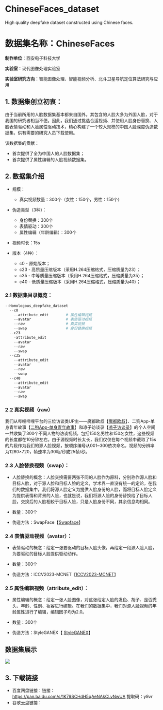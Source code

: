 # ChineseFaces_dataset
High quality deepfake dataset constructed using Chinese faces.
# 数据集名称：ChineseFaces

**制作单位**：西安电子科技大学

**实验室**：现代图像处理实验室

**实验室研究方向**：智能图像处理、智能视频分析、北斗卫星导航定位算法研究与应用

## 1. 数据集创立初衷：

由于当前所用的人脸数据集基本都来自国外，其包含的人脸大多为外国人脸，对于我国的研究者相当不便。因此，我们通过挑选合适视频、并使用人脸身份替换、人脸表情驱动和人脸属性驱动技术，精心构建了一个较大规模的中国人脸深度伪造数据集，供有需要的研究人员下载使用。

该数据集的贡献：

- 首次提供了全为中国人的人脸数据集；
- 首次提供了属性编辑的人脸视频数据集。

## 2. 数据集介绍

- 规模：
  - 真实视频数量：300个（女性：150个，男性：150个）

- 伪造类型（3种）：
  - 身份替换：300个
  - 表情驱动：300个
  - 属性编辑（年龄编辑）：300个

- 视频时长：15s

- 版本（4种）： 
  - c0  - 原始版本；
  - c23 - 高质量压缩版本（采用H.264压缩格式，压缩质量为23）；
  - c35 - 中等质量压缩版本（采用H.264压缩格式，压缩质量为35）；
  - c40 - 低质量压缩版本（采用H.264压缩格式，压缩质量为40）；

### 2.1 数据集目录概览：

```python
--Homologous_deepfake_dataset
  --c0
    --attribute_edit		# 属性编辑视频
    --avatar				# 表情驱动视频
    --raw					# 真实视频
    --swap					# 身份替换视频
  --c23
    -attribute_edit
    --avatar
    --raw
    --swap
  --c35
	--attribute_edit
    --avatar
    --raw
    --swap
  --c40
	--attribute_edit
    --avatar
    --raw
    --swap
```

### 2.2 真实视频（raw）

我们从哔哩哔哩平台的三位访谈类UP主——魔都欧叔【[魔都欧叔](https://space.bilibili.com/273077414?spm_id_from=333.337.0.0)】、二狗App-单身青年故事【[二狗App-单身青年故事](https://space.bilibili.com/524930260?spm_id_from=333.337.0.0)】和凉子访谈录【[凉子访谈录](https://space.bilibili.com/496688267?spm_id_from=333.337.0.0)】的个人空间一共收集了300个不同人物的访谈视频，包括150名男性和150名女性，这些视频的长度都在10分钟左右。由于源视频时长太长，我们仅仅在每个视频中截取了15s的片段作为我们的源人脸视频，按顺序编号从001~300依次命名，视频的分辨率为1280×720，帧速率为30帧/秒或25帧/秒。

### 2.3 人脸替换视频（swap）：

- 人脸替换的概念：人脸交换需要两张不同的人脸作为原料，分别称作源人脸和目标人脸，对于源人脸和目标人脸的定义，学术界一直没有统一的定论，在我们的数据集中，我们将源人脸定义为提供人脸身份的人脸，而将目标人脸定义为提供表情和背景的人脸，也就是说，我们将源人脸的身份替换给了目标人脸，交换后的人脸相较于目标人脸，只是人脸身份不同，其余信息均相同。

- 数量：300个

- 伪造方法：SwapFace【[Swapface](https://swapface.org/#/home)】

### 2.4 表情驱动视频（avatar）：

- 表情驱动的概念：给定一张要驱动的目标人脸头像，再给定一段源人脸人脸，为要驱动的目标人脸提供驱动动作。

- 数量：300个

- 伪造方法：ICCV2023-MCNET【[ICCV2023-MCNET](https://github.com/harlanhong/ICCV2023-MCNET)】

### 2.5 属性编辑视频（attribute_edit）：

- 属性编辑的概念：给定一张人脸图像，对这张给定人脸的发色、胡子、是否秃头、年龄、性别、妆容进行编辑。在我们的数据集中，我们对源人脸视频的年龄属性进行了编辑，编辑因子均为2.0。

- 数量：300个

- 伪造方法：StyleGANEX【 [StyleGANEX](https://github.com/williamyang1991/StyleGANEX?tab=readme-ov-file)】

## 数据集展示

![](E:\data_made\readme.jpg)

## 3. 下载链接

- 百度网盘链接：链接：https://pan.baidu.com/s/1K79SCHdH5qAeNAkCLvNwUA  提取码：y9vr 
- 谷歌云盘链接：

